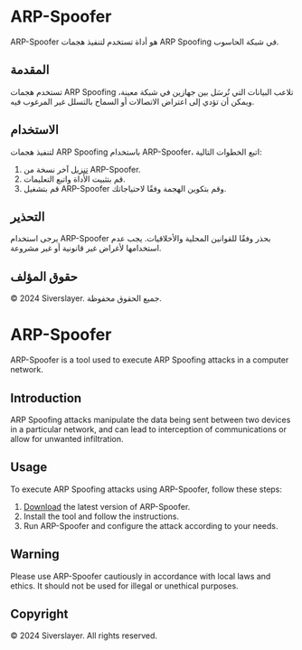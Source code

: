 # ARP-Spoofer

ARP-Spoofer هو أداة تستخدم لتنفيذ هجمات ARP Spoofing في شبكة الحاسوب.

## المقدمة

تستخدم هجمات ARP Spoofing تلاعب البيانات التي تُرسَل بين جهازين في شبكة معينة، ويمكن أن تؤدي إلى اعتراض الاتصالات أو السماح بالتسلل غير المرغوب فيه.

## الاستخدام

لتنفيذ هجمات ARP Spoofing باستخدام ARP-Spoofer، اتبع الخطوات التالية:

1. [تنزيل]([https://example.com/arp-spoofer](https://github.com/Siverslayer/ARP-Spoofer)) آخر نسخة من ARP-Spoofer.
2. قم بتثبيت الأداة واتبع التعليمات.
3. قم بتشغيل ARP-Spoofer وقم بتكوين الهجمة وفقًا لاحتياجاتك.

## التحذير

يرجى استخدام ARP-Spoofer بحذر وفقًا للقوانين المحلية والأخلاقيات. يجب عدم استخدامها لأغراض غير قانونية أو غير مشروعة.

## حقوق المؤلف

© 2024 Siverslayer. جميع الحقوق محفوظة.


# ARP-Spoofer

ARP-Spoofer is a tool used to execute ARP Spoofing attacks in a computer network.

## Introduction

ARP Spoofing attacks manipulate the data being sent between two devices in a particular network, and can lead to interception of communications or allow for unwanted infiltration.

## Usage

To execute ARP Spoofing attacks using ARP-Spoofer, follow these steps:

1. [Download](https://github.com/Siverslayer/ARP-Spoofer) the latest version of ARP-Spoofer.
2. Install the tool and follow the instructions.
3. Run ARP-Spoofer and configure the attack according to your needs.

## Warning

Please use ARP-Spoofer cautiously in accordance with local laws and ethics. It should not be used for illegal or unethical purposes.

## Copyright

© 2024 Siverslayer. All rights reserved.
